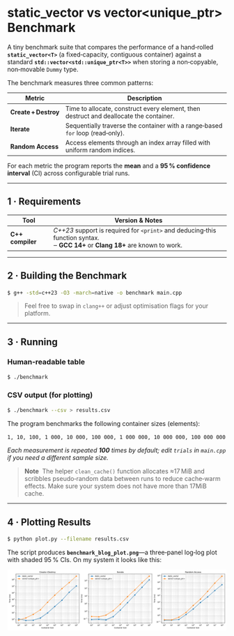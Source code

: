 # static\_vector vs vector\<unique\_ptr> Benchmark

A tiny benchmark suite that compares the performance of a hand‑rolled **`static_vector<T>`** (a fixed‑capacity, contiguous container) against a standard **`std::vector<std::unique_ptr<T>>`** when storing a non‑copyable, non‑movable `Dummy` type.

The benchmark measures three common patterns:

| Metric               | Description                                                                            |
| -------------------- | -------------------------------------------------------------------------------------- |
| **Create + Destroy**  | Time to allocate, construct every element, then destruct and deallocate the container. |
| **Iterate**          | Sequentially traverse the container with a range‑based `for` loop (read‑only).          |
| **Random Access**    | Access elements through an index array filled with uniform random indices.             |

For each metric the program reports the **mean** and a **95 % confidence interval** (CI) across configurable trial runs.

---

## 1 · Requirements

| Tool             | Version & Notes                                                                                                                   |
| ---------------- | --------------------------------------------------------------------------------------------------------------------------------- |
| **C++ compiler** | *C++23* support is required for `<print>` and deducing‑this function syntax.<br>‒ **GCC 14+** or **Clang 18+** are known to work. |

---

## 2 · Building the Benchmark

```bash
$ g++ -std=c++23 -O3 -march=native -o benchmark main.cpp
```

> Feel free to swap in `clang++` or adjust optimisation flags for your platform.

---

## 3 · Running

### Human‑readable table

```bash
$ ./benchmark
```

### CSV output (for plotting)

```bash
$ ./benchmark --csv > results.csv
```

The program benchmarks the following container sizes (elements):

```
1, 10, 100, 1 000, 10 000, 100 000, 1 000 000, 10 000 000, 100 000 000
```

*Each measurement is repeated **100** times by default; edit `trials` in `main.cpp` if you need a different sample size.*

> **Note**  The helper `clean_cache()` function allocates ≈17 MiB and scribbles pseudo‑random data between runs to reduce cache‑warm effects. Make sure your system does not have more than 17MiB cache.

---

## 4 · Plotting Results

```bash
$ python plot.py --filename results.csv
```

The script produces **`benchmark_blog_plot.png`**—a three‑panel log‑log plot with shaded 95 % CIs.
On my system it looks like this:

![image](AMD_Ryzen_7_PRO_5850U.png)
